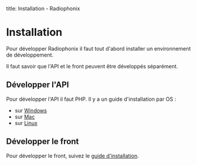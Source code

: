 title: Installation - Radiophonix

# Installation

Pour développer Radiophonix il faut tout d'abord installer un environnement de
développement.

Il faut savoir que l'API et le front peuvent être développés séparément.

## Développer l'API

Pour développer l'API il faut PHP. Il y a un guide d'installation par OS :

- sur [Windows](./api/windows.md)
- sur [Mac](./api/mac.md)
- sur [Linux](./api/linux.md)

## Développer le front

Pour développer le front, suivez le [guide d'installation](./front.md).

